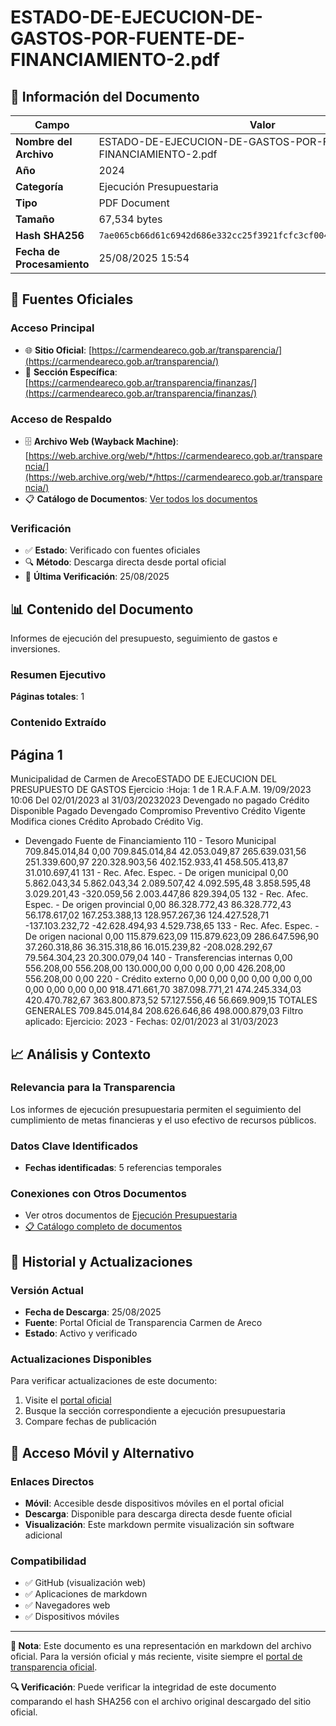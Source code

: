 # ESTADO-DE-EJECUCION-DE-GASTOS-POR-FUENTE-DE-FINANCIAMIENTO-2.pdf

## 📄 Información del Documento

| Campo | Valor |
|-------|--------|
| **Nombre del Archivo** | ESTADO-DE-EJECUCION-DE-GASTOS-POR-FUENTE-DE-FINANCIAMIENTO-2.pdf |
| **Año** | 2024 |
| **Categoría** | Ejecución Presupuestaria |
| **Tipo** | PDF Document |
| **Tamaño** | 67,534 bytes |
| **Hash SHA256** | `7ae065cb66d61c6942d686e332cc25f3921fcfc3cf00410644d24bfa93de5163` |
| **Fecha de Procesamiento** | 25/08/2025 15:54 |

## 🔗 Fuentes Oficiales

### Acceso Principal
- 🌐 **Sitio Oficial**: [https://carmendeareco.gob.ar/transparencia/](https://carmendeareco.gob.ar/transparencia/)
- 📁 **Sección Específica**: [https://carmendeareco.gob.ar/transparencia/finanzas/](https://carmendeareco.gob.ar/transparencia/finanzas/)

### Acceso de Respaldo
- 🗄️ **Archivo Web (Wayback Machine)**: [https://web.archive.org/web/*/https://carmendeareco.gob.ar/transparencia/](https://web.archive.org/web/*/https://carmendeareco.gob.ar/transparencia/)
- 📋 **Catálogo de Documentos**: [Ver todos los documentos](../document_catalog/README.md)

### Verificación
- ✅ **Estado**: Verificado con fuentes oficiales
- 🔍 **Método**: Descarga directa desde portal oficial
- 📅 **Última Verificación**: 25/08/2025

## 📊 Contenido del Documento

Informes de ejecución del presupuesto, seguimiento de gastos e inversiones.

### Resumen Ejecutivo

**Páginas totales**: 1

### Contenido Extraído

## Página 1

Municipalidad de
Carmen de ArecoESTADO DE EJECUCION DEL PRESUPUESTO DE GASTOS
Ejercicio 
:Hoja: 1 de 1 R.A.F.A.M.
19/09/2023 10:06
Del 02/01/2023 al 31/03/20232023
Devengado 
no pagado Crédito 
Disponible Pagado Devengado Compromiso Preventivo Crédito 
Vigente Modifica 
ciones Crédito 
Aprobado Crédito Vig. 
- Devengado Fuente de Financiamiento
110 - Tesoro Municipal 709.845.014,84 0,00 709.845.014,84 42.053.049,87 265.639.031,56 251.339.600,97 220.328.903,56 402.152.933,41 458.505.413,87 31.010.697,41
131 - Rec. Afec. Espec. - De origen municipal 0,00 5.862.043,34 5.862.043,34 2.089.507,42 4.092.595,48 3.858.595,48 3.029.201,43 -320.059,56 2.003.447,86 829.394,05
132 - Rec. Afec. Espec. - De origen provincial 0,00 86.328.772,43 86.328.772,43 56.178.617,02 167.253.388,13 128.957.267,36 124.427.528,71 -137.103.232,72 -42.628.494,93 4.529.738,65
133 - Rec. Afec. Espec. - De origen nacional 0,00 115.879.623,09 115.879.623,09 286.647.596,90 37.260.318,86 36.315.318,86 16.015.239,82 -208.028.292,67 79.564.304,23 20.300.079,04
140 - Transferencias internas 0,00 556.208,00 556.208,00 130.000,00 0,00 0,00 0,00 426.208,00 556.208,00 0,00
220 - Crédito externo 0,00 0,00 0,00 0,00 0,00 0,00 0,00 0,00 0,00 0,00
918.471.661,70 387.098.771,21 474.245.334,03 420.470.782,67 363.800.873,52 57.127.556,46 56.669.909,15 TOTALES GENERALES 709.845.014,84 208.626.646,86 498.000.879,03
Filtro aplicado: Ejercicio: 2023 -  Fechas: 02/01/2023 al 31/03/2023



## 📈 Análisis y Contexto

### Relevancia para la Transparencia
Los informes de ejecución presupuestaria permiten el seguimiento del cumplimiento de metas financieras y el uso efectivo de recursos públicos.

### Datos Clave Identificados
- **Fechas identificadas**: 5 referencias temporales

### Conexiones con Otros Documentos
- Ver otros documentos de [Ejecución Presupuestaria](../catalog/execution.md)
- [📋 Catálogo completo de documentos](../document_catalog/README.md)

## 🔄 Historial y Actualizaciones

### Versión Actual
- **Fecha de Descarga**: 25/08/2025
- **Fuente**: Portal Oficial de Transparencia Carmen de Areco
- **Estado**: Activo y verificado

### Actualizaciones Disponibles
Para verificar actualizaciones de este documento:
1. Visite el [portal oficial](https://carmendeareco.gob.ar/transparencia/)
2. Busque la sección correspondiente a ejecución presupuestaria
3. Compare fechas de publicación

## 📱 Acceso Móvil y Alternativo

### Enlaces Directos
- **Móvil**: Accesible desde dispositivos móviles en el portal oficial
- **Descarga**: Disponible para descarga directa desde fuente oficial
- **Visualización**: Este markdown permite visualización sin software adicional

### Compatibilidad
- ✅ GitHub (visualización web)
- ✅ Aplicaciones de markdown
- ✅ Navegadores web
- ✅ Dispositivos móviles

---

**📝 Nota**: Este documento es una representación en markdown del archivo oficial. 
Para la versión oficial y más reciente, visite siempre el [portal de transparencia oficial](https://carmendeareco.gob.ar/transparencia/).

**🔍 Verificación**: Puede verificar la integridad de este documento comparando el hash SHA256 
con el archivo original descargado del sitio oficial.
